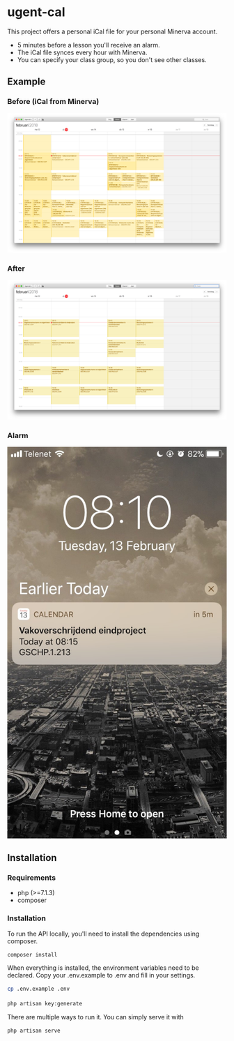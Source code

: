# ugent-cal

This project offers a personal iCal file for your personal Minerva account.

- 5 minutes before a lesson you'll receive an alarm.
- The iCal file synces every hour with Minerva.
- You can specify your class group, so you don't see other classes.

## Example

### Before (iCal from Minerva)
![Before](./.example/before.png)

### After
![Before](./.example/after.png)

### Alarm
![Alarm](./.example/alarm.jpg)

## Installation
### Requirements

- php  (>=7.1.3)
- composer

### Installation

To run the API locally, you'll need to install the dependencies using composer.
```bash
composer install
```

When everything is installed, the environment variables need to be declared. Copy your .env.example to .env and fill in your settings.
```bash
cp .env.example .env

php artisan key:generate
```

There are multiple ways to run it. You can simply serve it with
```bash
php artisan serve
```